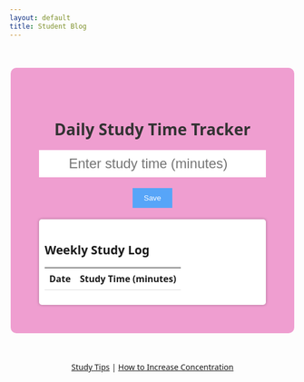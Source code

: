 ```yaml
---
layout: default
title: Student Blog
---
```



<html lang="en">
<head>
    <meta charset="UTF-8">
    <meta name="viewport" content="width=device-width, initial-scale=1.0">
    <title>Daily Instrument Practice Tracker</title>
    <style>
        body {
            background-image: url({{site.baseurl}}/images/studying.png);;
            background-size: contain;
            background-repeat: no-repeat;
            background-attachment: fixed;
            font-family: 'Segoe UI', sans-serif;
        }
        .container {
            text-align: center;
            padding: 50px;
            background-color: rgb(239, 158, 208);
            border-radius: 10px;
            margin: 50px auto;
            max-width: 400px;
        }
        h1 {
            color: #333;
        }
        #study-time {
            font-size: 24px;
            padding: 10px;
            width: 100%;
            border: none;
            text-align: center;
        }
        #save-button {
            background-color: #57A5F8;
            color: #fff;
            border: none;
            padding: 10px 20px;
            cursor: pointer;
        }
        /* Style for the weekly study log */
        #weekly-log {
            text-align: left;
            margin-top: 20px;
            padding: 10px;
            background-color: #fff;
            border-radius: 5px;
            box-shadow: 0px 0px 5px rgba(0, 0, 0, 0.3);
        }
        #weekly-log table {
            width: 100%;
            border-collapse: collapse;
        }
        #weekly-log th, #weekly-log td {
            padding: 8px;
            border-bottom: 1px solid #ddd;
        }
    </style>
</head>
<body>
    <div class="container">
        <h1>Daily Study Time Tracker</h1>
        <input type="number" id="study-time" placeholder="Enter study time (minutes)">
        <br><br>
        <button id="save-button">Save</button>
        <!-- Weekly Study Log Display -->
        <div id="weekly-log">
            <h2>Weekly Study Log</h2>
            <table>
                <thead>
                    <tr>
                        <th>Date</th>
                        <th>Study Time (minutes)</th>
                    </tr>
                </thead>
                <tbody>
                    <!-- Study log entries will be displayed here -->
                </tbody>
            </table>
        </div>
    </div>
    <!-- Relevant Links -->
    <div style="text-align: center; margin-top: 20px;">
        <a href="https://studyworkgrow.com.au/2023/05/04/7-effective-study-techniques-for-high-school-students/" target="_blank">Study Tips</a> |
        <a href="https://www.betterup.com/blog/15-ways-to-improve-your-focus-and-concentration-skills" target="_blank">How to Increase Concentration</a>
    </div>
    <script>
        // JavaScript to save study time to local storage
        document.getElementById("save-button").addEventListener("click", function () {
            const studyTime = document.getElementById("study-time").value;
            if (studyTime !== "") {
                const currentDate = new Date().toLocaleDateString();
                const studyData = JSON.parse(localStorage.getItem("studyData")) || {};
                studyData[currentDate] = parseInt(studyTime);
                localStorage.setItem("studyData", JSON.stringify(studyData));
                alert(`Study time (${studyTime} minutes) saved for ${currentDate}`);
                document.getElementById("study-time").value = "";
                // Refresh the study log display
                displayWeeklyLog();
            } else {
                alert("Please enter a valid study time.");
            }
        });
        // Function to display the weekly study log
        function displayWeeklyLog() {
            const studyData = JSON.parse(localStorage.getItem("studyData")) || {};
            const tableBody = document.querySelector("#weekly-log table tbody");
            tableBody.innerHTML = "";
            for (const date in studyData) {
                const row = tableBody.insertRow();
                const cellDate = row.insertCell(0);
                const cellTime = row.insertCell(1);
                cellDate.textContent = date;
                cellTime.textContent = studyData[date];
            }
        }
        // Call the function to display the weekly log when the page loads
        displayWeeklyLog();
    </script>
</body>
</html>